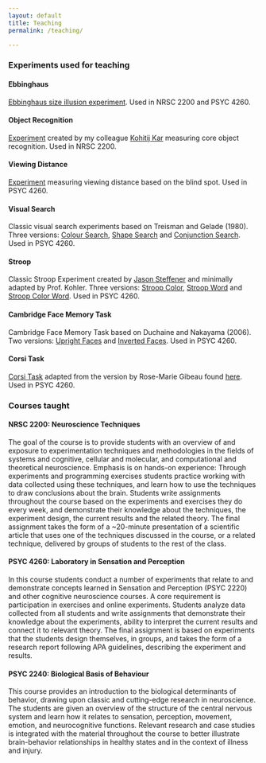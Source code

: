 ```yaml
---
layout: default
title: Teaching
permalink: /teaching/

---
```


### Experiments used for teaching

#### Ebbinghaus
[Ebbinghaus size illusion experiment](/assets/teaching/experiments/ebbinghaus/ebbinghaus). Used in NRSC 2200 and PSYC 4260.

#### Object Recognition
[Experiment](/assets/teaching/experiments/koh_objects/experiments/hit_prototype) created by my colleague [Kohitij Kar](https://vital-kolab.org/) measuring core object recognition. Used in NRSC 2200.

#### Viewing Distance
[Experiment](/assets/teaching/experiments/viewing_distance/viewing_distance) measuring viewing distance based on the blind spot. Used in PSYC 4260.

#### Visual Search
Classic visual search experiments based on Treisman and Gelade (1980). Three versions: [Colour Search](/assets/teaching/experiments/visual_search/colour_search), [Shape Search](/assets/teaching/experiments/visual_search/shape_search) and [Conjunction Search](/assets/teaching/experiments/visual_search/conjunction_search). Used in PSYC 4260.

#### Stroop
Classic Stroop Experiment created by [Jason Steffener](https://github.com/steffejr) and minimally adapted by Prof. Kohler. Three versions: [Stroop Color](/assets/teaching/experiments/stroop/stroop_color), [Stroop Word](/assets/teaching/experiments/stroop/stroop_word) and [Stroop Color Word](/assets/teaching/experiments/stroop/stroop_colorword). Used in PSYC 4260.

#### Cambridge Face Memory Task
Cambridge Face Memory Task based on Duchaine and Nakayama (2006). Two versions: [Upright Faces](/assets/teaching/experiments/cfmt/cfmt_upright) and [Inverted Faces](/assets/teaching/experiments/cfmt/cfmt_inverted). Used in PSYC 4260.

#### Corsi Task
[Corsi Task](/assets/teaching/experiments/corsi_task/corsi_task) adapted from the version by Rose-Marie Gibeau found [here](https://www.tqmp.org/RegularArticles/vol17-3/p299/). Used in PSYC 4260.


### Courses taught

#### NRSC 2200: Neuroscience Techniques
The goal of the course is to provide students with an overview of and exposure to experimentation techniques and methodologies in the fields of systems and cognitive, cellular and molecular, and computational and theoretical neuroscience. Emphasis is on hands-on experience: Through experiments and programming exercises students practice working with data collected using these techniques, and learn how to use the techniques to draw conclusions about the brain. Students write assignments throughout the course based on the experiments and exercises they do every week, and demonstrate their knowledge about the techniques, the experiment design, the current results and
the related theory. The final assignment takes the form of a ~20-minute presentation of a scientific article that uses one of the techniques discussed in the course, or a related technique, delivered by groups of students to the rest of the class.

#### PSYC 4260: Laboratory in Sensation and Perception
In this course students conduct a number of experiments that relate to and demonstrate concepts learned in Sensation and Perception (PSYC 2220) and other cognitive neuroscience courses. A core requirement is participation in exercises and online experiments. Students analyze data collected from all students and write assignments that demonstrate their knowledge about the experiments, ability to interpret the current results and connect it to relevant theory. The final assignment is based on experiments that the students design themselves, in groups, and takes the form of a research report following APA guidelines, describing the experiment and results.

#### PSYC 2240: Biological Basis of Behaviour
This course provides an introduction to the biological determinants of behavior, drawing upon classic and cutting-edge research in neuroscience. The students are given an overview of the structure of the central nervous system and learn how it relates to sensation, perception, movement, emotion, and neurocognitive functions. Relevant research and case studies is integrated with the material throughout the course to better illustrate brain-behavior relationships in healthy states and in the context of illness and injury.

